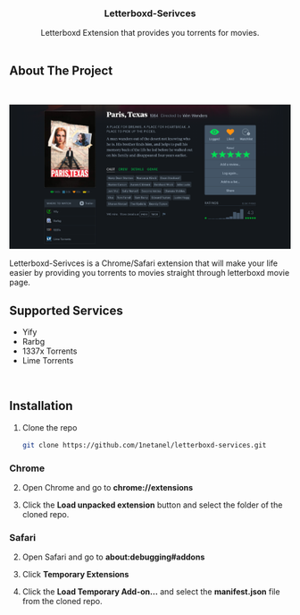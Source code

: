   <h3 align="center">Letterboxd-Serivces</h3>

  <p align="center">
    Letterboxd Extension that provides you torrents for movies.
    <br />
    <br />

## About The Project

<br />

![full page](screenshot.png)

Letterboxd-Serivces is a Chrome/Safari extension that will make your life easier by providing you torrents to movies
straight through letterboxd movie page.

## Supported Services

- Yify
- Rarbg
- 1337x Torrents
- Lime Torrents

<br />

## Installation

1. Clone the repo
   ```sh
   git clone https://github.com/1netanel/letterboxd-services.git
   ```

### Chrome

2. Open Chrome and go to **chrome://extensions**

3. Click the **Load unpacked extension** button and select the folder of the cloned repo.

### Safari

2. Open Safari and go to **about:debugging#addons**

3. Click **Temporary Extensions**

4. Click the **Load Temporary Add-on…** and select the **manifest.json** file from the cloned repo.
